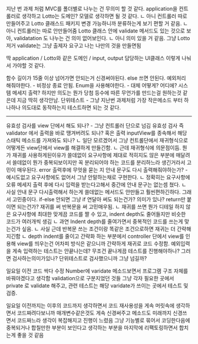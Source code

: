 지난 번 과제 처럼 MVC를 폴더별로 나누는 건 무의미 할 것 같다.
application을 컨트롤러로 생각하고 Lotto는 도메인? 모델로 생각하면 될 것 같다.
ㄴ 아니 컨트롤러 따로 만들어주고 Lotto 클래스드 패키지 변경 가능하니까 분류하는게 보기 편할 거 같음.
ㄴ 아니 컨트롤러는 따로 안만들어줌
Lotto 클래스 안에 validate 메서드도 있는 것으로 보아, validatation 도 나누는 건 의미 없어보인다.
ㄴ 아니 의미 있을 거 같음. 그냥 Lotto 저거 validate는 그냥 출제자 요구고 나는 나만의 것을 만들면됨

딱 application / Lotto와 같은 도메인 / input, output 담당하는 UI클래스
이렇게 나눠서 가야할 것 같다.

함수 길이가 15줄 이상 넘어가면 안되는거 신경써야된다.
else 쓰면 안된다.
예외처리 해줘야한다. - 비정상 종료 안됨.
Enum을 사용해야한다. - 대체 어떻게? 어디에? 시스템 메세지 출력? 하지만 의도는 뭔가 당첨 등수에 따른 무언가를 만드는걸 원하는것 같은데 지금 딱히 생각안남.
단위테스트 - 그냥 지난번 과제처럼 가장 작은메소드 부터 하나하나 의도대로 동작하는지 테스트하면 되는 것 같다.

***
유효성 검사를 view 단에서 해도 되나? - 그냥 컨트롤러 단으로 넘김
유효성 검사 즉 validator 에서 출력을 바로 땡겨버려도 되나? 혹은 출력 inputView를 종속해서 해당 스태틱 메소드를 가져와도 되나?
ㄴ 일단 모르겠어서 그냥 컨트롤단에서 재귀형식으로 어떻게든 view단에서 view를 해결하게 만들긴함.
ㄴ 근데 재귀형식에 의문점이듬. 뭔가 재귀를 사용하게된이유가 쓸데없이 요구사항에 제대로 적히지도 않은 부분에 매달려서 쓸데없이 뭔가 중복되보이지만
꼭 분리되어야 하는 코드를 분리하느라 생긴거라서 고민이 매우된다.
error 출력후에 무엇을 묻는 지 안내 문구도 다시 출력해줘야하는가? - 예시도없고 요구사항에도 없어서 그냥 안말하는채로 구현한다.
ㄴ 정확히는 요구사항에 오류 메세지 출력 후에 다시 입력을 받는다고해서 중간에 안내 문구는 없는셈 쳤다.
ㄴ 사실 안내 문구 다시출력해서 하는게 쓸데없는 메서드도 안만들고 훨씬편하긴하다. 그래서 고민중이다.
if-else 안되면 그냥 if 연달아 써도 되는건가? 의미가 있나? return만 붙이면 되는건가?
재귀를 써 반복문을 써 고민매우됨.
ㄴ 재귀를 쓰면 뭔가 디테일 하지 않은 요구사항에 최대한 맞게끔 코드를 짤 수 있고, indent depth도 줄어들지만 비슷한 코드가 여러개씩 생김
ㄴ 과연 Indent depth를 줄여가면서 중복적인 코드를 쓰는게 맞는건가 싶음.
ㄴ 사실 근데 반복문 쓰는 조건이랑 똑같은 조건으로하면 재귀는 더 간략해지긴함
ㄴ depth indent를 줄이고 간략화 하는 부분에서 controller 단에서 view를 인용해 view를 띄우는건 어차피 방식은 같으니까 간략하게 재귀로 코드 수정함.
예외입력을 게속 입력하는 테스트는 안끝나는데? 무조건 끝나게끔 테스트를 진행해야하나? 그러면 검사하는의미가있나? 단위테스트로 검사했으니까 그냥 넘길까?

일요일 이전 코드 싹다 수정
Number에 varidate 메소드보면서 프로그램 구조 자체를 바꿔야겠다고 생각함
validation으로 구분지었던 것들 그냥 각자 필요한 곳에서 private 로 validate 해주고, 관련 테스트는 해당 varidate가 쓰이는 곳에서 테스트 및 검증.

일요일 이전까지는 이후의 코드까지 생각하면서 코드 재사용성을 게속 머릿속에 생각하면서 코드짜려다보니까 매개변수같은것도 게속 신경써주고
메소드도 미래까지 신경쓰면서 코드짜느라 생각이 복잡해지고 진행이 느렸음
그냥 기능별로 묶어서 코딩한다음에 중복되거나 합칠만한 부분이 보인다고 생각하는 부분을 마지막에 리팩토링하면서 합치는게 좋을 것 같음